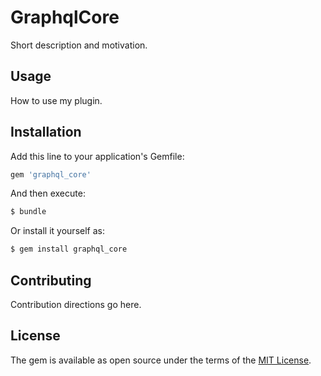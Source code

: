 # GraphqlCore
Short description and motivation.

## Usage
How to use my plugin.

## Installation
Add this line to your application's Gemfile:

```ruby
gem 'graphql_core'
```

And then execute:
```bash
$ bundle
```

Or install it yourself as:
```bash
$ gem install graphql_core
```

## Contributing
Contribution directions go here.

## License
The gem is available as open source under the terms of the [MIT License](https://opensource.org/licenses/MIT).
